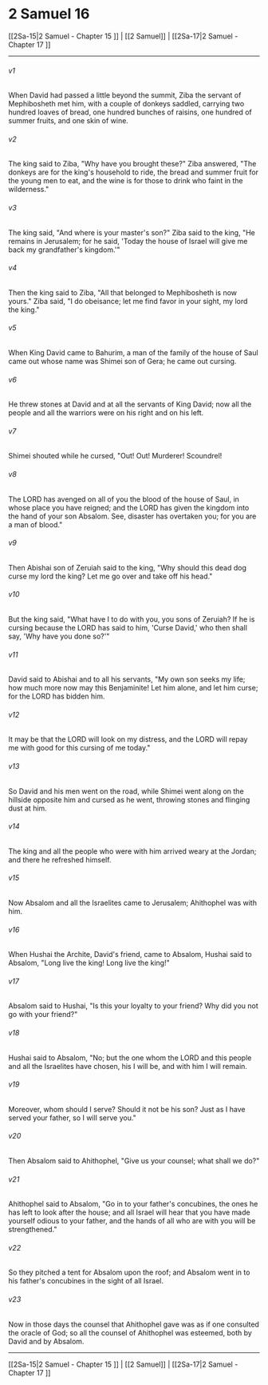 # 2 Samuel 16

[[2Sa-15|2 Samuel - Chapter 15 ]] | [[2 Samuel]] | [[2Sa-17|2 Samuel - Chapter 17 ]]
***

###### v1
When David had passed a little beyond the summit, Ziba the servant of Mephibosheth met him, with a couple of donkeys saddled, carrying two hundred loaves of bread, one hundred bunches of raisins, one hundred of summer fruits, and one skin of wine.
###### v2
The king said to Ziba, "Why have you brought these?" Ziba answered, "The donkeys are for the king's household to ride, the bread and summer fruit for the young men to eat, and the wine is for those to drink who faint in the wilderness."
###### v3
The king said, "And where is your master's son?" Ziba said to the king, "He remains in Jerusalem; for he said, 'Today the house of Israel will give me back my grandfather's kingdom.'"
###### v4
Then the king said to Ziba, "All that belonged to Mephibosheth is now yours." Ziba said, "I do obeisance; let me find favor in your sight, my lord the king."
###### v5
When King David came to Bahurim, a man of the family of the house of Saul came out whose name was Shimei son of Gera; he came out cursing.
###### v6
He threw stones at David and at all the servants of King David; now all the people and all the warriors were on his right and on his left.
###### v7
Shimei shouted while he cursed, "Out! Out! Murderer! Scoundrel!
###### v8
The LORD has avenged on all of you the blood of the house of Saul, in whose place you have reigned; and the LORD has given the kingdom into the hand of your son Absalom. See, disaster has overtaken you; for you are a man of blood."
###### v9
Then Abishai son of Zeruiah said to the king, "Why should this dead dog curse my lord the king? Let me go over and take off his head."
###### v10
But the king said, "What have I to do with you, you sons of Zeruiah? If he is cursing because the LORD has said to him, 'Curse David,' who then shall say, 'Why have you done so?'"
###### v11
David said to Abishai and to all his servants, "My own son seeks my life; how much more now may this Benjaminite! Let him alone, and let him curse; for the LORD has bidden him.
###### v12
It may be that the LORD will look on my distress, and the LORD will repay me with good for this cursing of me today."
###### v13
So David and his men went on the road, while Shimei went along on the hillside opposite him and cursed as he went, throwing stones and flinging dust at him.
###### v14
The king and all the people who were with him arrived weary at the Jordan; and there he refreshed himself.
###### v15
Now Absalom and all the Israelites came to Jerusalem; Ahithophel was with him.
###### v16
When Hushai the Archite, David's friend, came to Absalom, Hushai said to Absalom, "Long live the king! Long live the king!"
###### v17
Absalom said to Hushai, "Is this your loyalty to your friend? Why did you not go with your friend?"
###### v18
Hushai said to Absalom, "No; but the one whom the LORD and this people and all the Israelites have chosen, his I will be, and with him I will remain.
###### v19
Moreover, whom should I serve? Should it not be his son? Just as I have served your father, so I will serve you."
###### v20
Then Absalom said to Ahithophel, "Give us your counsel; what shall we do?"
###### v21
Ahithophel said to Absalom, "Go in to your father's concubines, the ones he has left to look after the house; and all Israel will hear that you have made yourself odious to your father, and the hands of all who are with you will be strengthened."
###### v22
So they pitched a tent for Absalom upon the roof; and Absalom went in to his father's concubines in the sight of all Israel.
###### v23
Now in those days the counsel that Ahithophel gave was as if one consulted the oracle of God; so all the counsel of Ahithophel was esteemed, both by David and by Absalom.

***

[[2Sa-15|2 Samuel - Chapter 15 ]] | [[2 Samuel]] | [[2Sa-17|2 Samuel - Chapter 17 ]]
